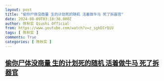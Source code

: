 ```yaml
---
layout: post
title: "偷你尸体没商量 生的计划死的随机 活着做牛马 死了拆器官"
date: 2024-08-09T03:18:38.000Z
author: 陈秋实 Qiushi Official
from: https://www.youtube.com/watch?v=z_sgkECrQiU
tags: [ 陈秋实 ]
comments: True
categories: [ 陈秋实 ]
---
```

<!--1723173518000-->
[偷你尸体没商量 生的计划死的随机 活着做牛马 死了拆器官](https://www.youtube.com/watch?v=z_sgkECrQiU)
------

<div>

</div>
